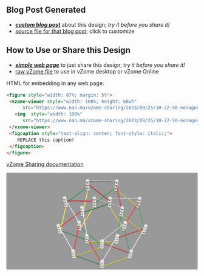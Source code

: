 
## Blog Post Generated

 - [***custom blog post***](<https://www.nan.ma/vzome-sharing/2023/09/25/nonagon1-10-22-50.html>) about this design; *try it before you share it!*
 - [source file for that blog post](<https://github.com/nanma80/vzome-sharing/edit/main/_posts/2023-09-25-nonagon1-10-22-50.md>); click to customize
 


## How to Use or Share this Design

 - [***simple web page***](<https://www.nan.ma/vzome-sharing/2023/09/25/10-22-50-nonagon1/>) to just share this design; *try it before you share it!*
 - [raw vZome file](<https://raw.githubusercontent.com/nanma80/vzome-sharing/main/2023/09/25/10-22-50-nonagon1/nonagon1.vZome>) to use in vZome desktop or vZome Online
 
 HTML for embedding in any web page:
 ```html
<figure style="width: 87%; margin: 5%">
  <vzome-viewer style="width: 100%; height: 60vh"
       src="https://www.nan.ma/vzome-sharing/2023/09/25/10-22-50-nonagon1/nonagon1.vZome" >
    <img  style="width: 100%"
       src="https://www.nan.ma/vzome-sharing/2023/09/25/10-22-50-nonagon1/nonagon1.png" >
  </vzome-viewer>
  <figcaption style="text-align: center; font-style: italic;">
     REPLACE this caption!
  </figcaption>
</figure>
 ```

[vZome Sharing documentation](https://vzome.github.io/vzome/sharing.html#how-it-works)

![Image](<nonagon1.png>)

